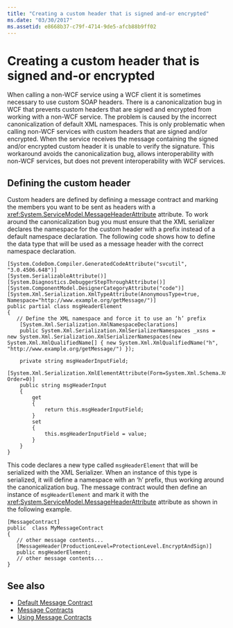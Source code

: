 ```yaml
---
title: "Creating a custom header that is signed and-or encrypted"
ms.date: "03/30/2017"
ms.assetid: e8668b37-c79f-4714-9de5-afcb88b9ff02
---
```

# Creating a custom header that is signed and-or encrypted
When calling a non-WCF service using a WCF client it is sometimes necessary to use custom SOAP headers. There is a canonicalization bug in WCF that prevents custom headers that are signed and encrypted from working with a non-WCF service. The problem is caused by the incorrect canonicalization of default XML namespaces. This is only problematic when calling non-WCF services with custom headers that are signed and/or encrypted.  When the service receives the message containing the signed and/or encrypted custom header it is unable to verify the signature. This workaround avoids the canonicalization bug, allows interoperability with non-WCF services, but does not prevent interoperability with WCF services.  
  
## Defining the custom header  
 Custom headers are defined by defining a message contract and marking the members you want to be sent as headers with a <xref:System.ServiceModel.MessageHeaderAttribute> attribute. To work around the canonicalization bug you must ensure that the XML serializer declares the namespace for the custom header with a prefix instead of a default namespace declaration. The following code shows how to define the data type that will be used as a message header with the correct namespace declaration.  
  
```  
[System.CodeDom.Compiler.GeneratedCodeAttribute("svcutil", "3.0.4506.648")]  
[System.SerializableAttribute()]  
[System.Diagnostics.DebuggerStepThroughAttribute()]  
[System.ComponentModel.DesignerCategoryAttribute("code")]  
[System.Xml.Serialization.XmlTypeAttribute(AnonymousType=true, Namespace="http://www.example.org/getMessage/")]  
public partial class msgHeaderElement  
{  
   // Define the XML namespace and force it to use an ‘h’ prefix  
    [System.Xml.Serialization.XmlNamespaceDeclarations]  
    public System.Xml.Serialization.XmlSerializerNamespaces _xsns = new System.Xml.Serialization.XmlSerializerNamespaces(new System.Xml.XmlQualifiedName[] { new System.Xml.XmlQualifiedName("h", "http://www.example.org/getMessage/") });  
  
    private string msgHeaderInputField;  
  [System.Xml.Serialization.XmlElementAttribute(Form=System.Xml.Schema.XmlSchemaForm.Unqualified, Order=0)]  
    public string msgHeaderInput  
    {  
        get  
        {  
            return this.msgHeaderInputField;  
        }  
        set  
        {  
            this.msgHeaderInputField = value;  
        }  
    }  
}  
```  
  
 This code declares a new type called `msgHeaderElement` that will be serialized with the XML Serializer. When an instance of this type is serialized, it will define a namespace with an ‘h’ prefix, thus working around the canonicalization bug.  The message contract would then define an instance of `msgHeaderElement` and mark it with the <xref:System.ServiceModel.MessageHeaderAttribute> attribute as shown in the following example.  
  
```  
[MessageContract]  
public  class MyMessageContract  
{  
   // other message contents...  
   [MessageHeader(ProductionLevel=ProtectionLevel.EncryptAndSign)]  
   public msgHeaderElement;  
   // other message contents...  
}  
```  
  
## See also

- [Default Message Contract](../../../../docs/framework/wcf/samples/default-message-contract.md)
- [Message Contracts](../../../../docs/framework/wcf/samples/message-contracts.md)
- [Using Message Contracts](../../../../docs/framework/wcf/feature-details/using-message-contracts.md)
